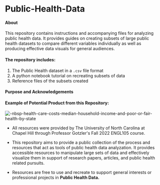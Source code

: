 # Public-Health-Data

#### About

This repository contains instructions and accompanying files for analyzing public health data. It provides guides on creating subsets of large public health datasets to compare different variables individually as well as producing effective data visuals for general audiences. 

#### The repository includes:
1) The Public Health dataset in a `.csv` file format
2) A python notebook tutorial on recreating subsets of data
3) Reference files of the subsets created

#### Purpose and Acknowledgements 

#### Example of Potential Product from this Repository:

![-nbsp-health-care-costs-median-household-income-and-poor-or-fair-health-by-state](https://user-images.githubusercontent.com/118237824/202950940-97a8acdd-d823-403a-a98c-3955a8a97677.png)

- All resources were provided by The University of North Carolina at Chapel Hill through Professor Gotzler's Fall 2022 ENGL105 course.

- This repository aims to provide a public collection of the process and resources that act as tools of public health data analyzation. It provides accessible resources to manipulate large sets of data and effectively visualize them in support of research papers, articles, and public health related pursuits. 

- Resources are free to use and recreate to support general interests or professional projects in **Public Health Data.**
